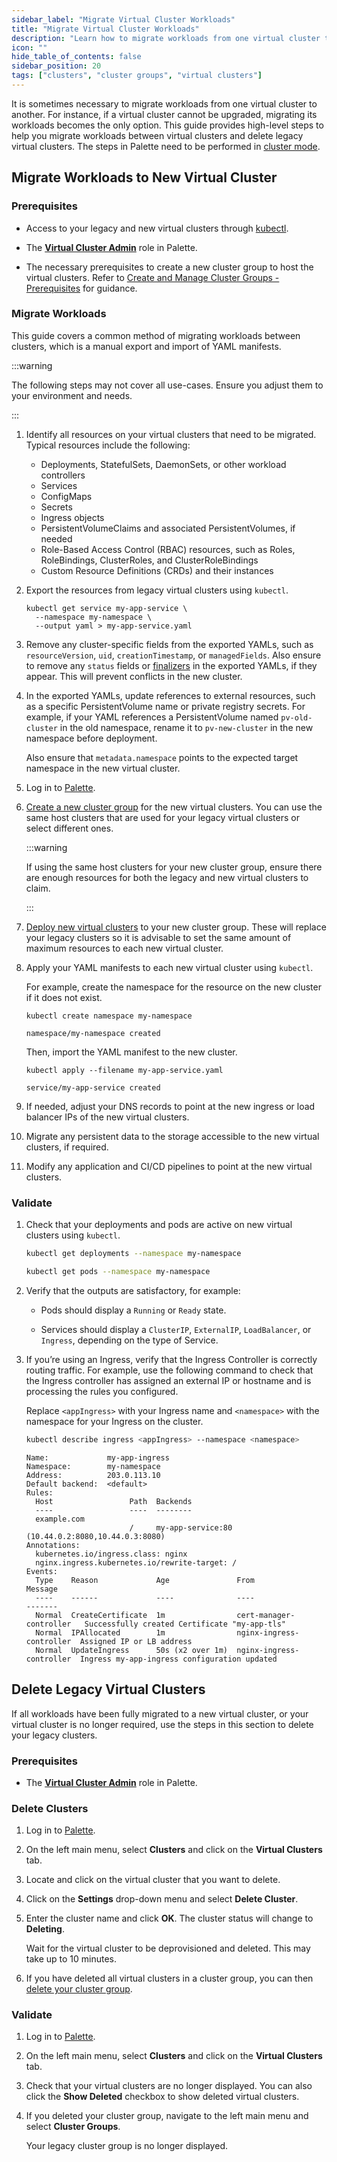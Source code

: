 ```yaml
---
sidebar_label: "Migrate Virtual Cluster Workloads"
title: "Migrate Virtual Cluster Workloads"
description: "Learn how to migrate workloads from one virtual cluster to another and delete legacy clusters."
icon: ""
hide_table_of_contents: false
sidebar_position: 20
tags: ["clusters", "cluster groups", "virtual clusters"]
---
```


It is sometimes necessary to migrate workloads from one virtual cluster to another. For instance, if a virtual cluster
cannot be upgraded, migrating its workloads becomes the only option. This guide provides high-level steps to help you
migrate workloads between virtual clusters and delete legacy virtual clusters. The steps in Palette need to be performed
in [cluster mode](../../introduction/palette-modes.md).

## Migrate Workloads to New Virtual Cluster

### Prerequisites

- Access to your legacy and new virtual clusters through [kubectl](https://kubernetes.io/docs/reference/kubectl/).

- The [**Virtual Cluster Admin**](../../user-management/palette-rbac/project-scope-roles-permissions.md#virtual-cluster)
  role in Palette.

- The necessary prerequisites to create a new cluster group to host the virtual clusters. Refer to
  [Create and Manage Cluster Groups - Prerequisites](../cluster-groups/create-cluster-group.md#prerequisites) for
  guidance.

### Migrate Workloads

This guide covers a common method of migrating workloads between clusters, which is a manual export and import of YAML
manifests.

:::warning

The following steps may not cover all use-cases. Ensure you adjust them to your environment and needs.

:::

1. Identify all resources on your virtual clusters that need to be migrated. Typical resources include the following:

   - Deployments, StatefulSets, DaemonSets, or other workload controllers
   - Services
   - ConfigMaps
   - Secrets
   - Ingress objects
   - PersistentVolumeClaims and associated PersistentVolumes, if needed
   - Role-Based Access Control (RBAC) resources, such as Roles, RoleBindings, ClusterRoles, and ClusterRoleBindings
   - Custom Resource Definitions (CRDs) and their instances

2. Export the resources from legacy virtual clusters using `kubectl`.

   ```shell hideClipboard title="Service export example"
   kubectl get service my-app-service \
     --namespace my-namespace \
     --output yaml > my-app-service.yaml
   ```

3. Remove any cluster-specific fields from the exported YAMLs, such as `resourceVersion`, `uid`, `creationTimestamp`, or
   `managedFields`. Also ensure to remove any `status` fields or
   [finalizers](https://kubernetes.io/docs/concepts/overview/working-with-objects/finalizers/) in the exported YAMLs, if
   they appear. This will prevent conflicts in the new cluster.

4. In the exported YAMLs, update references to external resources, such as a specific PersistentVolume name or private
   registry secrets. For example, if your YAML references a PersistentVolume named `pv-old-cluster` in the old
   namespace, rename it to `pv-new-cluster` in the new namespace before deployment.

   Also ensure that `metadata.namespace` points to the expected target namespace in the new virtual cluster.

5. Log in to [Palette](https://console.spectrocloud.com).

6. [Create a new cluster group](../cluster-groups/create-cluster-group.md) for the new virtual clusters. You can use the
   same host clusters that are used for your legacy virtual clusters or select different ones.

   :::warning

   If using the same host clusters for your new cluster group, ensure there are enough resources for both the legacy and
   new virtual clusters to claim.

   :::

7. [Deploy new virtual clusters](./deploy-virtual-cluster.md) to your new cluster group. These will replace your legacy
   clusters so it is advisable to set the same amount of maximum resources to each new virtual cluster.

8. Apply your YAML manifests to each new virtual cluster using `kubectl`.

   For example, create the namespace for the resource on the new cluster if it does not exist.

   ```shell hideClipboard title="Example namespace creation"
   kubectl create namespace my-namespace
   ```

   ```shell hideClipboard title="Example output"
   namespace/my-namespace created
   ```

   Then, import the YAML manifest to the new cluster.

   ```shell hideClipboard title="Service import example"
   kubectl apply --filename my-app-service.yaml
   ```

   ```shell hideClipboard title="Example output"
   service/my-app-service created
   ```

9. If needed, adjust your DNS records to point at the new ingress or load balancer IPs of the new virtual clusters.

10. Migrate any persistent data to the storage accessible to the new virtual clusters, if required.

11. Modify any application and CI/CD pipelines to point at the new virtual clusters.

### Validate

1. Check that your deployments and pods are active on new virtual clusters using `kubectl`.

   ```bash hideClipboard title="Example command to check status of Deployments in a namespace"
   kubectl get deployments --namespace my-namespace
   ```

   ```bash hideClipboard title="Example command to check status of Pods in a namespace"
   kubectl get pods --namespace my-namespace
   ```

2. Verify that the outputs are satisfactory, for example:

   - Pods should display a `Running` or `Ready` state.

   - Services should display a `ClusterIP`, `ExternalIP`, `LoadBalancer`, or `Ingress`, depending on the type of
     Service.

3. If you’re using an Ingress, verify that the Ingress Controller is correctly routing traffic. For example, use the
   following command to check that the Ingress controller has assigned an external IP or hostname and is processing the
   rules you configured.

   Replace `<appIngress>` with your Ingress name and `<namespace>` with the namespace for your Ingress on the cluster.

   ```bash
   kubectl describe ingress <appIngress> --namespace <namespace>
   ```

   ```shell hideClipboard title="Example output"
   Name:             my-app-ingress
   Namespace:        my-namespace
   Address:          203.0.113.10
   Default backend:  <default>
   Rules:
     Host                 Path  Backends
     ----                 ----  --------
     example.com
                          /     my-app-service:80 (10.44.0.2:8080,10.44.0.3:8080)
   Annotations:
     kubernetes.io/ingress.class: nginx
     nginx.ingress.kubernetes.io/rewrite-target: /
   Events:
     Type    Reason             Age               From                      Message
     ----    ------             ----              ----                      -------
     Normal  CreateCertificate  1m                cert-manager-controller   Successfully created Certificate "my-app-tls"
     Normal  IPAllocated        1m                nginx-ingress-controller  Assigned IP or LB address
     Normal  UpdateIngress      50s (x2 over 1m)  nginx-ingress-controller  Ingress my-app-ingress configuration updated
   ```

## Delete Legacy Virtual Clusters

If all workloads have been fully migrated to a new virtual cluster, or your virtual cluster is no longer required, use
the steps in this section to delete your legacy clusters.

### Prerequisites

- The [**Virtual Cluster Admin**](../../user-management/palette-rbac/project-scope-roles-permissions.md#virtual-cluster)
  role in Palette.

### Delete Clusters

1. Log in to [Palette](https://console.spectrocloud.com).

2. On the left main menu, select **Clusters** and click on the **Virtual Clusters** tab.

3. Locate and click on the virtual cluster that you want to delete.

4. Click on the **Settings** drop-down menu and select **Delete Cluster**.

5. Enter the cluster name and click **OK**. The cluster status will change to **Deleting**.

   Wait for the virtual cluster to be deprovisioned and deleted. This may take up to 10 minutes.

6. If you have deleted all virtual clusters in a cluster group, you can then
   [delete your cluster group](../cluster-groups/create-cluster-group.md#delete-your-cluster-group).

### Validate

1. Log in to [Palette](https://console.spectrocloud.com).

2. On the left main menu, select **Clusters** and click on the **Virtual Clusters** tab.

3. Check that your virtual clusters are no longer displayed. You can also click the **Show Deleted** checkbox to show
   deleted virtual clusters.

4. If you deleted your cluster group, navigate to the left main menu and select **Cluster Groups**.

   Your legacy cluster group is no longer displayed.
